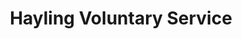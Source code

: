 ---
title: "Hayling Voluntary Service"
url: /hayling-island/hayling-voluntary-service/
shop: charity
---